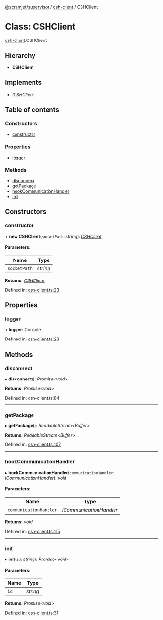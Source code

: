 [@scramjet/supervisor](../README.md) / [csh-client](../modules/csh_client.md) / CSHClient

# Class: CSHClient

[csh-client](../modules/csh_client.md).CSHClient

## Hierarchy

* **CSHClient**

## Implements

* *ICSHClient*

## Table of contents

### Constructors

- [constructor](csh_client.cshclient.md#constructor)

### Properties

- [logger](csh_client.cshclient.md#logger)

### Methods

- [disconnect](csh_client.cshclient.md#disconnect)
- [getPackage](csh_client.cshclient.md#getpackage)
- [hookCommunicationHandler](csh_client.cshclient.md#hookcommunicationhandler)
- [init](csh_client.cshclient.md#init)

## Constructors

### constructor

\+ **new CSHClient**(`socketPath`: *string*): [*CSHClient*](csh_client.cshclient.md)

#### Parameters:

Name | Type |
------ | ------ |
`socketPath` | *string* |

**Returns:** [*CSHClient*](csh_client.cshclient.md)

Defined in: [csh-client.ts:23](https://github.com/scramjet-cloud-platform/scramjet-csi-dev/blob/61a9cb1/packages/supervisor/src/lib/csh-client.ts#L23)

## Properties

### logger

• **logger**: Console

Defined in: [csh-client.ts:23](https://github.com/scramjet-cloud-platform/scramjet-csi-dev/blob/61a9cb1/packages/supervisor/src/lib/csh-client.ts#L23)

## Methods

### disconnect

▸ **disconnect**(): *Promise*<*void*\>

**Returns:** *Promise*<*void*\>

Defined in: [csh-client.ts:84](https://github.com/scramjet-cloud-platform/scramjet-csi-dev/blob/61a9cb1/packages/supervisor/src/lib/csh-client.ts#L84)

___

### getPackage

▸ **getPackage**(): *ReadableStream*<*Buffer*\>

**Returns:** *ReadableStream*<*Buffer*\>

Defined in: [csh-client.ts:107](https://github.com/scramjet-cloud-platform/scramjet-csi-dev/blob/61a9cb1/packages/supervisor/src/lib/csh-client.ts#L107)

___

### hookCommunicationHandler

▸ **hookCommunicationHandler**(`communicationHandler`: *ICommunicationHandler*): *void*

#### Parameters:

Name | Type |
------ | ------ |
`communicationHandler` | *ICommunicationHandler* |

**Returns:** *void*

Defined in: [csh-client.ts:115](https://github.com/scramjet-cloud-platform/scramjet-csi-dev/blob/61a9cb1/packages/supervisor/src/lib/csh-client.ts#L115)

___

### init

▸ **init**(`id`: *string*): *Promise*<*void*\>

#### Parameters:

Name | Type |
------ | ------ |
`id` | *string* |

**Returns:** *Promise*<*void*\>

Defined in: [csh-client.ts:31](https://github.com/scramjet-cloud-platform/scramjet-csi-dev/blob/61a9cb1/packages/supervisor/src/lib/csh-client.ts#L31)
